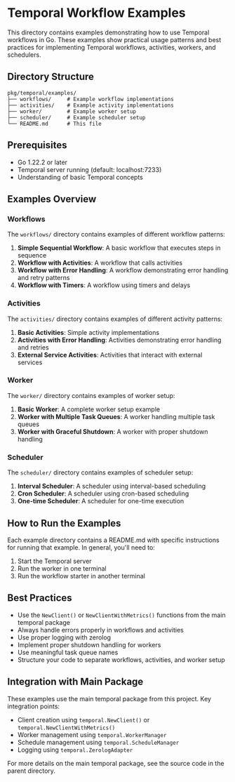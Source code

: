 # Temporal Workflow Examples

This directory contains examples demonstrating how to use Temporal workflows in Go. These examples show practical usage patterns and best practices for implementing Temporal workflows, activities, workers, and schedulers.

## Directory Structure

```
pkg/temporal/examples/
├── workflows/     # Example workflow implementations
├── activities/    # Example activity implementations
├── worker/        # Example worker setup
├── scheduler/     # Example scheduler setup
└── README.md      # This file
```

## Prerequisites

- Go 1.22.2 or later
- Temporal server running (default: localhost:7233)
- Understanding of basic Temporal concepts

## Examples Overview

### Workflows

The `workflows/` directory contains examples of different workflow patterns:

1. **Simple Sequential Workflow**: A basic workflow that executes steps in sequence
2. **Workflow with Activities**: A workflow that calls activities
3. **Workflow with Error Handling**: A workflow demonstrating error handling and retry patterns
4. **Workflow with Timers**: A workflow using timers and delays

### Activities

The `activities/` directory contains examples of different activity patterns:

1. **Basic Activities**: Simple activity implementations
2. **Activities with Error Handling**: Activities demonstrating error handling and retries
3. **External Service Activities**: Activities that interact with external services

### Worker

The `worker/` directory contains examples of worker setup:

1. **Basic Worker**: A complete worker setup example
2. **Worker with Multiple Task Queues**: A worker handling multiple task queues
3. **Worker with Graceful Shutdown**: A worker with proper shutdown handling

### Scheduler

The `scheduler/` directory contains examples of scheduler setup:

1. **Interval Scheduler**: A scheduler using interval-based scheduling
2. **Cron Scheduler**: A scheduler using cron-based scheduling
3. **One-time Scheduler**: A scheduler for one-time execution

## How to Run the Examples

Each example directory contains a README.md with specific instructions for running that example. In general, you'll need to:

1. Start the Temporal server
2. Run the worker in one terminal
3. Run the workflow starter in another terminal

## Best Practices

- Use the `NewClient()` or `NewClientWithMetrics()` functions from the main temporal package
- Always handle errors properly in workflows and activities
- Use proper logging with zerolog
- Implement proper shutdown handling for workers
- Use meaningful task queue names
- Structure your code to separate workflows, activities, and worker setup

## Integration with Main Package

These examples use the main temporal package from this project. Key integration points:

- Client creation using `temporal.NewClient()` or `temporal.NewClientWithMetrics()`
- Worker management using `temporal.WorkerManager`
- Schedule management using `temporal.ScheduleManager`
- Logging using `temporal.ZerologAdapter`

For more details on the main temporal package, see the source code in the parent directory.
